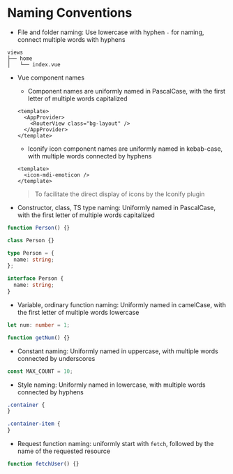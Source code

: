 # Naming Conventions

- File and folder naming: Use lowercase with hyphen `-` for naming, connect multiple words with hyphens
```
views
├── home
│   └── index.vue

```

- Vue component names
  - Component names are uniformly named in PascalCase, with the first letter of multiple words capitalized
  ```vue
  <template>
    <AppProvider>
      <RouterView class="bg-layout" />
    </AppProvider>
  </template>
  ```
  - Iconify icon component names are uniformly named in kebab-case, with multiple words connected by hyphens
  ```vue
  <template>
    <icon-mdi-emoticon />
  </template>
  ```
  > To facilitate the direct display of icons by the Iconify plugin


- Constructor, class, TS type naming: Uniformly named in PascalCase, with the first letter of multiple words capitalized

```ts
function Person() {}

class Person {}

type Person = {
  name: string;
};

interface Person {
  name: string;
}
```

- Variable, ordinary function naming: Uniformly named in camelCase, with the first letter of multiple words lowercase

```ts
let num: number = 1;

function getNum() {}
```

- Constant naming: Uniformly named in uppercase, with multiple words connected by underscores

```ts
const MAX_COUNT = 10;
```

- Style naming: Uniformly named in lowercase, with multiple words connected by hyphens


```css
.container {
}

.container-item {
}
```

- Request function naming: uniformly start with `fetch`, followed by the name of the requested resource

```ts
function fetchUser() {}
```

